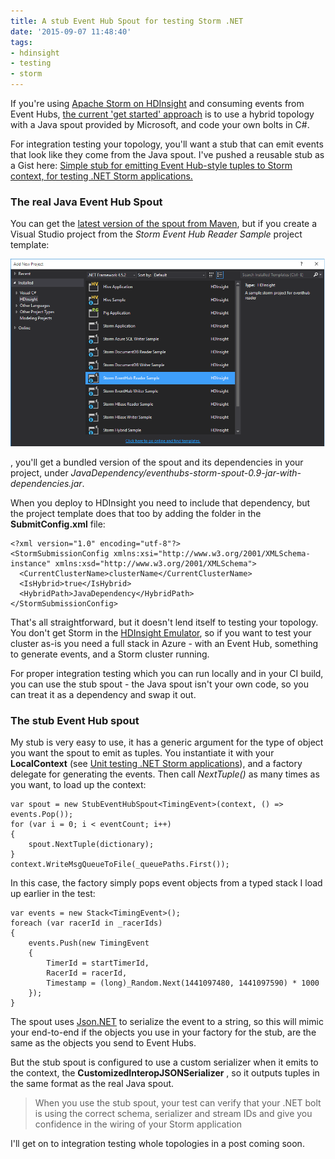 ```yaml
---
title: A stub Event Hub Spout for testing Storm .NET
date: '2015-09-07 11:48:40'
tags:
- hdinsight
- testing
- storm
---
```


If you're using [Apache Storm on HDInsight](https://azure.microsoft.com/en-us/documentation/articles/hdinsight-storm-overview/) and consuming events from Event Hubs, [the current 'get started' approach](https://azure.microsoft.com/en-us/documentation/articles/event-hubs-csharp-storm-getstarted/) is to use a hybrid topology with a Java spout provided by Microsoft, and code your own bolts in C#.

For integration testing your topology, you'll want a stub that can emit events that look like they come from the Java spout. I've pushed a reusable stub as a Gist here: [Simple stub for emitting Event Hub-style tuples to Storm context, for testing .NET Storm applications.](https://gist.github.com/sixeyed/a72335b37681db69f9d4)

### The real Java Event Hub Spout

You can get the [latest version of the spout from Maven](http://search.maven.org/#search%7Cgav%7C1%7Cg%3A%22com.microsoft.eventhubs.client%22%20AND%20a%3A%22eventhubs-client%22), but if you create a Visual Studio project from the _Storm Event Hub Reader Sample_ project template:

![Storm Event Hub Reader Sample project template](/content/images/2015/09/StormEventHubReaderSampleProjectTemplate.png)

, you'll get a bundled version of the spout and its dependencies in your project, under _JavaDependency/eventhubs-storm-spout-0.9-jar-with-dependencies.jar_.

When you deploy to HDInsight you need to include that dependency, but the project template does that too by adding the folder in the **SubmitConfig.xml** file:

    <?xml version="1.0" encoding="utf-8"?>
    <StormSubmissionConfig xmlns:xsi="http://www.w3.org/2001/XMLSchema-instance" xmlns:xsd="http://www.w3.org/2001/XMLSchema">
      <CurrentClusterName>clusterName</CurrentClusterName>
      <IsHybrid>true</IsHybrid>
      <HybridPath>JavaDependency</HybridPath>
    </StormSubmissionConfig>

That's all straightforward, but it doesn't lend itself to testing your topology. You don't get Storm in the [HDInsight Emulator](https://azure.microsoft.com/en-us/documentation/articles/hdinsight-emulator-release-notes/), so if you want to test your cluster as-is you need a full stack in Azure - with an Event Hub, something to generate events, and a Storm cluster running.

For proper integration testing which you can run locally and in your CI build, you can use the stub spout - the Java spout isn't your own code, so you can treat it as a dependency and swap it out.

### The stub Event Hub spout

My stub is very easy to use, it has a generic argument for the type of object you want the spout to emit as tuples. You instantiate it with your **LocalContext** (see [Unit testing .NET Storm applications](https://blog.sixeyed.com/unit-testing-net-storm-applications)), and a factory delegate for generating the events. Then call _NextTuple()_ as many times as you want, to load up the context:

    var spout = new StubEventHubSpout<TimingEvent>(context, () => events.Pop());
    for (var i = 0; i < eventCount; i++)
    {
        spout.NextTuple(dictionary);
    }
    context.WriteMsgQueueToFile(_queuePaths.First());

In this case, the factory simply pops event objects from a typed stack I load up earlier in the test:

    var events = new Stack<TimingEvent>();
    foreach (var racerId in _racerIds)
    {
        events.Push(new TimingEvent
        {
            TimerId = startTimerId,
            RacerId = racerId,
            Timestamp = (long)_Random.Next(1441097480, 1441097590) * 1000
        });
    }

The spout uses [Json.NET](http://www.newtonsoft.com/json) to serialize the event to a string, so this will mimic your end-to-end if the objects you use in your factory for the stub, are the same as the objects you send to Event Hubs.

But the stub spout is configured to use a custom serializer when it emits to the context, the **CustomizedInteropJSONSerializer** , so it outputs tuples in the same format as the real Java spout.

> When you use the stub spout, your test can verify that your .NET bolt is using the correct schema, serializer and stream IDs and give you confidence in the wiring of your Storm application

I'll get on to integration testing whole topologies in a post coming soon.

<!--kg-card-end: markdown-->